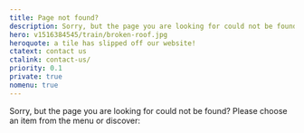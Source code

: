 ```yaml
---
title: Page not found?
description: Sorry, but the page you are looking for could not be found?
hero: v1516384545/train/broken-roof.jpg
heroquote: a tile has slipped off our website!
ctatext: contact us
ctalink: contact-us/
priority: 0.1
private: true
nomenu: true
---
```


Sorry, but the page you are looking for could not be found? Please choose an item from the menu or discover:
